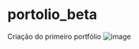 # portolio_beta
Criação do primeiro portfólio
![image](https://github.com/viannawp/portolio_beta/assets/88806375/da0b4299-d0e0-4d90-af15-d416cffc5100)
